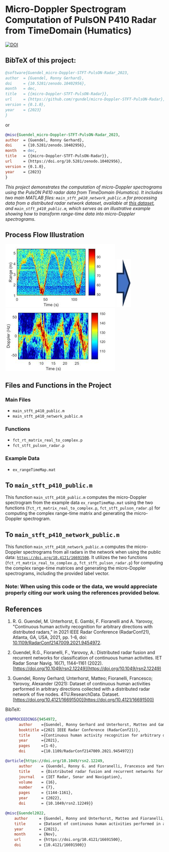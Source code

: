 # Micro-Doppler Spectrogram Computation of PulsON P410 Radar from TimeDomain (Humatics)

[![DOI](https://zenodo.org/badge/716959989.svg)](https://zenodo.org/doi/10.5281/zenodo.10402955)

## BibTeX of this project: 
```bib
@software{Guendel_micro-Doppler-STFT-PulsON-Radar_2023,
author  = {Guendel, Ronny Gerhard},
doi     = {10.5281/zenodo.10402956},
month   = dec,
title   = {{micro-Doppler-STFT-PulsON-Radar}},
url     = {https://github.com/rgundel/micro-Doppler-STFT-PulsON-Radar},
version = {0.1.0},
year    = {2023}
}
```

or 

```bib
@misc{Guendel_micro-Doppler-STFT-PulsON-Radar_2023,
author  = {Guendel, Ronny Gerhard},
doi     = {10.5281/zenodo.10402956},
month   = dec,
title   = {{micro-Doppler-STFT-PulsON-Radar}},
url     = {https://doi.org/10.5281/zenodo.10402956},
version = {0.1.0},
year    = {2023}
}
```

_This project demonstrates the computation of micro-Doppler spectrograms using the PulsON P410 radar data from TimeDomain (Humatics). It includes two main MATLAB files: `main_stft_p410_network_public.m` for processing data from a distributed radar network dataset, available at [this dataset](https://doi.org/10.4121/16691500), and `main_stft_p410_public.m`, which serves as an illustrative example showing how to transform range-time data into micro-Doppler spectrograms._

## Process Flow Illustration
![Range-Time Map](rangeTime_figure.jpg) ![Arrow](ARROW_IMAGE.jpg) ![Micro-Doppler Spectrogram](microDoppler_figure.jpg)

## Files and Functions in the Project
### Main Files
* `main_stft_p410_public.m`
* `main_stft_p410_network_public.m`

### Functions
* `fct_rt_matrix_real_to_complex.p`
* `fct_stft_pulson_radar.p`

### Example Data
* `ex_rangeTimeMap.mat`

## To `main_stft_p410_public.m`
This function `main_stft_p410_public.m` computes the micro-Doppler spectrogram from the example data `ex_rangeTimeMap.mat` using the two functions (`fct_rt_matrix_real_to_complex.p`, `fct_stft_pulson_radar.p`) for computing the complex range-time matrix and generating the micro-Doppler spectrogram.

## To `main_stft_p410_network_public.m`
This function `main_stft_p410_network_public.m` computes the micro-Doppler spectrograms from all radars in the network when using the public data: [`https://doi.org/10.4121/16691500`](https://doi.org/10.4121/16691500). It utilizes the two functions (`fct_rt_matrix_real_to_complex.p`, `fct_stft_pulson_radar.p`) for computing the complex range-time matrices and generating the micro-Doppler spectrograms, including the provided label vector.


### **Note:** When using this code or the data, we would appreciate properly citing our work using the references provided below.


## References
1. R. G. Guendel, M. Unterhorst, E. Gambi, F. Fioranelli and A. Yarovoy, "Continuous human activity recognition for arbitrary directions with distributed radars," in 2021 IEEE Radar Conference (RadarConf21), Atlanta, GA, USA, 2021, pp. 1-6, doi: [10.1109/RadarConf2147009.2021.9454972](https://doi.org/10.1109/RadarConf2147009.2021.9454972).

2. Guendel, R.G., Fioranelli, F., Yarovoy, A.: Distributed radar fusion and recurrent networks for classification of continuous human activities. IET Radar Sonar Navig. 16(7), 1144–1161 (2022). [https://doi.org/10.1049/rsn2.12249](https://doi.org/10.1049/rsn2.12249)

3. Guendel, Ronny Gerhard; Unterhorst, Matteo; Fioranelli, Francesco; Yarovoy, Alexander (2021): Dataset of continuous human activities performed in arbitrary directions collected with a distributed radar network of five nodes. 4TU.ResearchData. Dataset. [https://doi.org/10.4121/16691500](https://doi.org/10.4121/16691500)

BibTeX:
```bib
@INPROCEEDINGS{9454972,
      author    ={Guendel, Ronny Gerhard and Unterhorst, Matteo and Gambi, Ennio and Fioranelli, Francesco and Yarovoy, Alexander},
      booktitle ={2021 IEEE Radar Conference (RadarConf21)}, 
      title     ={Continuous human activity recognition for arbitrary directions with distributed radars}, 
      year      ={2021},
      pages     ={1-6},
      doi       ={10.1109/RadarConf2147009.2021.9454972}}
```

```bib
@article{https://doi.org/10.1049/rsn2.12249,
      author    = {Guendel, Ronny G. and Fioranelli, Francesco and Yarovoy, Alexander},
      title     = {Distributed radar fusion and recurrent networks for classification of continuous human activities},
      journal   = {IET Radar, Sonar and Navigation},
      volume    = {16},
      number    = {7},
      pages     = {1144-1161},
      year      = {2022},
      doi       = {10.1049/rsn2.12249}}
```

```bib
@misc{Guendel2022, 
    author     = {Guendel, Ronny and Unterhorst, Matteo and Fioranelli, Francesco and Yarovoy, Alexander},
    title      = {Dataset of continuous human activities performed in arbitrary directions collected with a distributed radar network of five nodes},
    year       = {2021}, 
    month      = {Nov}, 
    url        = {https://doi.org/10.4121/16691500}, 
    doi        = {10.4121/16691500}}
``` 
